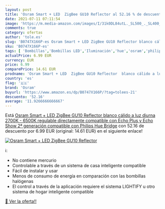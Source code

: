 ```yaml
---
layout: post
title: 'Osram Smart + LED  ZigBee GU10 Reflector al 52.16 % de descuento'
date: 2021-07-11 07:11:54
image: 'https://m.media-amazon.com/images/I/31k0DL84utL._SL500_._SL400_.jpg'
comments: true
category: ofertas
author: 'tole.es'
slug: 'B0747X166P-es Osram Smart + LED ZigBee GU10 Reflector blanco cálido a...'
sku: 'B0747X166P-es'
tags: [ 'Bombillas','Bombillas LED','Iluminación','hue','osram','philips', ]
actualPrice: 6.99 EUR
currency: EUR
price: 6.99
comparePrice: 14.61 EUR
prodname: 'Osram Smart + LED  ZigBee GU10 Reflector  blanco cálido a luz diurna  2700K - 6500K   regulable  directamente compatible con Echo Plus y Echo Show  2ª generación   compatible con Philips Hue Bridge'
country: 'es'
flag: '🇪🇸'
brand: 'Osram'
buyurl: 'https://www.amazon.es/dp/B0747X166P/?tag=tolees-21'
descuento: '52.16'
average: '11.9266666666667'
---
```


Está [Osram Smart + LED  ZigBee GU10 Reflector  blanco cálido a luz diurna  2700K - 6500K   regulable  directamente compatible con Echo Plus y Echo Show  2ª generación   compatible con Philips Hue Bridge](https://www.amazon.es/dp/B0747X166P/?tag=tolees-21) con 52.16 de descuento por 6.99 EUR (original: 14.61 EUR) en el siguiente enlace!

[![Osram Smart + LED  ZigBee GU10 Reflector](https://m.media-amazon.com/images/I/31k0DL84utL._SL500_._SL400_.jpg)](https://www.amazon.es/dp/B0747X166P/?tag=tolees-21)

ℹ️:

- No contiene mercurio
- Controlable a través de un sistema de casa inteligente compatible
- Fácil de instalar y usar
- Menos de consumo de energía en comparación con las bombillas halógenas
- El control a través de la aplicación requiere el sistema LIGHTIFY u otro sistema de hogar inteligente compatible

[🛒 Ver la oferta!!](https://www.amazon.es/dp/B0747X166P/?tag=tolees-21)
